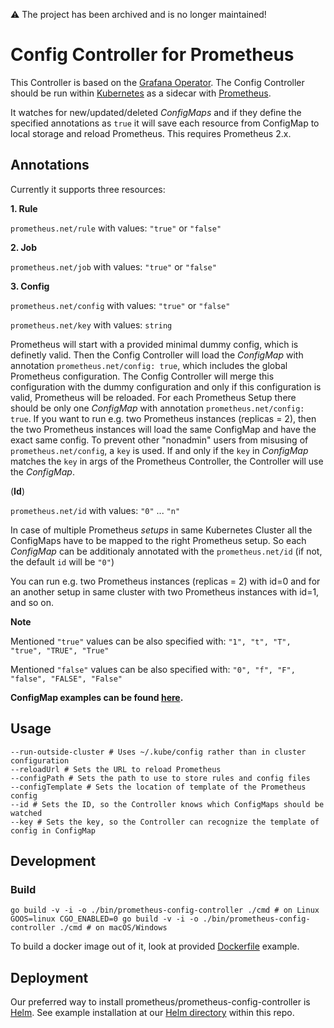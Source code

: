 :warning: The project has been archived and is no longer maintained!

# Config Controller for Prometheus

This Controller is based on the [Grafana Operator](https://github.com/tsloughter/grafana-operator). The Config Controller should be run within [Kubernetes](https://github.com/kubernetes/kubernetes) as a sidecar with [Prometheus](https://github.com/prometheus/prometheus).

It watches for new/updated/deleted *ConfigMaps* and if they define the specified annotations as `true` it will save each resource from ConfigMap to local storage and reload Prometheus. This requires Prometheus 2.x.

## Annotations

Currently it supports three resources:


**1. Rule**

`prometheus.net/rule` with values: `"true"` or `"false"`

**2. Job**

`prometheus.net/job` with values: `"true"` or `"false"`

**3. Config**

`prometheus.net/config` with values: `"true"` or `"false"`

`prometheus.net/key` with values: `string`

Prometheus will start with a provided minimal dummy config, which is definetly valid. Then the Config Controller will load the *ConfigMap* with annotation `prometheus.net/config: true`, which includes the global Prometheus configuration. The Config Controller will merge this configuration with the dummy configuration and only if this configuration is valid, Prometheus will be reloaded. For each Prometheus Setup there should be only one *ConfigMap* with annotation `prometheus.net/config: true`. If you want to run e.g. two Prometheus instances (replicas = 2), then the two Prometheus instances will load the same ConfigMap and have the exact same config. To prevent other "nonadmin" users from misusing of `prometheus.net/config`, a `key` is used. If and only if the `key` in *ConfigMap* matches the `key` in args of the Prometheus Controller, the Controller will use the *ConfigMap*.

(**Id**)

`prometheus.net/id` with values: `"0"` ... `"n"`

In case of multiple Prometheus *setups* in same Kubernetes Cluster all the ConfigMaps have to be mapped to the right Prometheus setup.
So each *ConfigMap* can be additionaly annotated with the `prometheus.net/id` (if not, the default `id` will be `"0"`)

You can run e.g. two Prometheus instances (replicas = 2) with id=0 and for an another setup in same cluster with two Prometheus instances with id=1, and so on.

**Note**

Mentioned `"true"` values can be also specified with: `"1", "t", "T", "true", "TRUE", "True"`

Mentioned `"false"` values can be also specified with: `"0", "f", "F", "false", "FALSE", "False"`

**ConfigMap examples can be found [here](configmap-examples).**

## Usage
```
--run-outside-cluster # Uses ~/.kube/config rather than in cluster configuration
--reloadUrl # Sets the URL to reload Prometheus
--configPath # Sets the path to use to store rules and config files
--configTemplate # Sets the location of template of the Prometheus config
--id # Sets the ID, so the Controller knows which ConfigMaps should be watched
--key # Sets the key, so the Controller can recognize the template of config in ConfigMap
```

## Development
### Build
```
go build -v -i -o ./bin/prometheus-config-controller ./cmd # on Linux
GOOS=linux CGO_ENABLED=0 go build -v -i -o ./bin/prometheus-config-controller ./cmd # on macOS/Windows
```
To build a docker image out of it, look at provided [Dockerfile](Dockerfile) example.


## Deployment
Our preferred way to install prometheus/prometheus-config-controller is [Helm](https://helm.sh/). See example installation at our [Helm directory](helm) within this repo.
